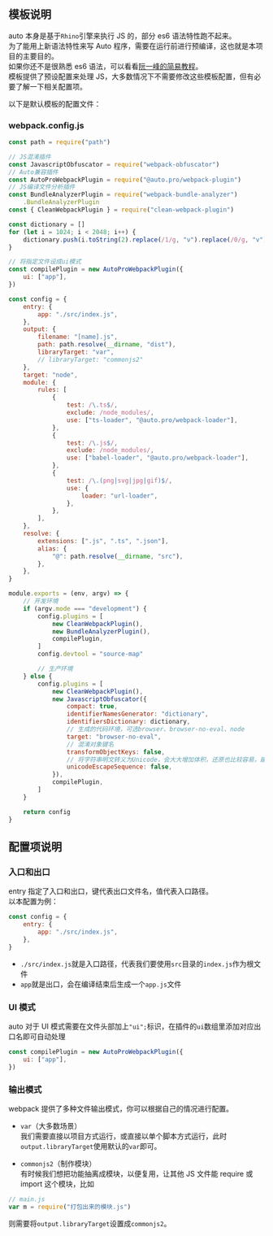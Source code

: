 ## 模板说明

auto 本身是基于`Rhino`引擎来执行 JS 的，部分 es6 语法特性跑不起来。  
为了能用上新语法特性来写 Auto 程序，需要在运行前进行预编译，这也就是本项目的主要目的。  
如果你还不是很熟悉 es6 语法，可以看看[阮一峰的简易教程](http://es6.ruanyifeng.com/)。  
模板提供了预设配置来处理 JS，大多数情况下不需要修改这些模板配置，但有必要了解一下相关配置项。

以下是默认模板的配置文件：

### webpack.config.js

```javascript
const path = require("path")

// JS混淆插件
const JavascriptObfuscator = require("webpack-obfuscator")
// Auto兼容插件
const AutoProWebpackPlugin = require("@auto.pro/webpack-plugin")
// JS编译文件分析插件
const BundleAnalyzerPlugin = require("webpack-bundle-analyzer")
    .BundleAnalyzerPlugin
const { CleanWebpackPlugin } = require("clean-webpack-plugin")

const dictionary = []
for (let i = 1024; i < 2048; i++) {
    dictionary.push(i.toString(2).replace(/1/g, "ν").replace(/0/g, "v"))
}

// 将指定文件设成ui模式
const compilePlugin = new AutoProWebpackPlugin({
    ui: ["app"],
})

const config = {
    entry: {
        app: "./src/index.js",
    },
    output: {
        filename: "[name].js",
        path: path.resolve(__dirname, "dist"),
        libraryTarget: "var",
        // libraryTarget: "commonjs2"
    },
    target: "node",
    module: {
        rules: [
            {
                test: /\.ts$/,
                exclude: /node_modules/,
                use: ["ts-loader", "@auto.pro/webpack-loader"],
            },
            {
                test: /\.js$/,
                exclude: /node_modules/,
                use: ["babel-loader", "@auto.pro/webpack-loader"],
            },
            {
                test: /\.(png|svg|jpg|gif)$/,
                use: {
                    loader: "url-loader",
                },
            },
        ],
    },
    resolve: {
        extensions: [".js", ".ts", ".json"],
        alias: {
            "@": path.resolve(__dirname, "src"),
        },
    },
}

module.exports = (env, argv) => {
    // 开发环境
    if (argv.mode === "development") {
        config.plugins = [
            new CleanWebpackPlugin(),
            new BundleAnalyzerPlugin(),
            compilePlugin,
        ]
        config.devtool = "source-map"

        // 生产环境
    } else {
        config.plugins = [
            new CleanWebpackPlugin(),
            new JavascriptObfuscator({
                compact: true,
                identifierNamesGenerator: "dictionary",
                identifiersDictionary: dictionary,
                // 生成的代码环境，可选browser、browser-no-eval、node
                target: "browser-no-eval",
                // 混淆对象键名
                transformObjectKeys: false,
                // 将字符串明文转义为Unicode，会大大增加体积，还原也比较容易，建议只对小文件使用
                unicodeEscapeSequence: false,
            }),
            compilePlugin,
        ]
    }

    return config
}
```

## 配置项说明

### 入口和出口

entry 指定了入口和出口，键代表出口文件名，值代表入口路径。  
以本配置为例：

```javascript
const config = {
    entry: {
        app: "./src/index.js",
    },
}
```

-   `./src/index.js`就是入口路径，代表我们要使用`src`目录的`index.js`作为根文件
-   `app`就是出口，会在编译结束后生成一个`app.js`文件

### UI 模式

auto 对于 UI 模式需要在文件头部加上`"ui";`标识，在插件的`ui`数组里添加对应出口名即可自动处理

```javascript
const compilePlugin = new AutoProWebpackPlugin({
    ui: ["app"],
})
```

### 输出模式

webpack 提供了多种文件输出模式，你可以根据自己的情况进行配置。

-   `var`（大多数场景）  
    我们需要直接以项目方式运行，或直接以单个脚本方式运行，此时`output.libraryTarget`使用默认的`var`即可。

-   `commonjs2`（制作模块）  
    有时候我们想把功能抽离成模块，以便复用，让其他 JS 文件能 require 或 import 这个模块，比如

```javascript
// main.js
var m = require("打包出来的模块.js")
```

则需要将`output.libraryTarget`设置成`commonjs2`。
